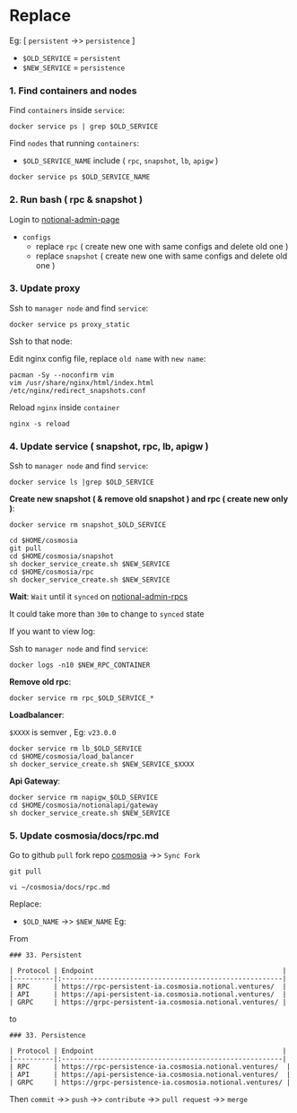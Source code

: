 # Replace
Eg: [ `persistent` ->> `persistence` ]

* `$OLD_SERVICE` = `persistent`
* `$NEW_SERVICE` = `persistence`

### 1. Find containers and nodes
Find `containers` inside `service`:
```
docker service ps | grep $OLD_SERVICE
```

Find `nodes` that running `containers`:
* `$OLD_SERVICE_NAME` include ( `rpc`, `snapshot`, `lb`, `apigw` )
```
docker service ps $OLD_SERVICE_NAME
```
### 2. Run bash ( rpc & snapshot )
Login to [notional-admin-page](https://admin.notional.ventures)
* `configs`
  * replace `rpc` ( create new one with same configs and delete old one )
  * replace `snapshot` ( create new one with same configs and delete old one )

### 3. Update proxy
Ssh to `manager node` and find `service`:
```
docker service ps proxy_static
```
Ssh to that node:

Edit nginx config file, replace `old name` with `new name`:
```
pacman -Sy --noconfirm vim
vim /usr/share/nginx/html/index.html /etc/nginx/redirect_snapshots.conf
```

Reload `nginx` inside `container`
```
nginx -s reload
```

### 4. Update service ( snapshot, rpc, lb, apigw )
Ssh to `manager node` and find `service`:
```
docker service ls |grep $OLD_SERVICE
```

**Create new snapshot ( & remove old snapshot ) and rpc ( create new only )**:
```
docker service rm snapshot_$OLD_SERVICE
```

```
cd $HOME/cosmosia
git pull
cd $HOME/cosmosia/snapshot
sh docker_service_create.sh $NEW_SERVICE
cd $HOME/cosmosia/rpc
sh docker_service_create.sh $NEW_SERVICE
```

**Wait**:
`Wait` until it `synced` on [notional-admin-rpcs](https://admin.notional.ventures/rpcs)

It could take more than `30m` to change to `synced` state

If you want to view log:

Ssh to `manager node` and find `service`:
```
docker logs -n10 $NEW_RPC_CONTAINER
```

**Remove old rpc**:
```
docker service rm rpc_$OLD_SERVICE_*
```

**Loadbalancer**:

`$XXXX` is semver , Eg: `v23.0.0`
```
docker service rm lb_$OLD_SERVICE
cd $HOME/cosmosia/load_balancer
sh docker_service_create.sh $NEW_SERVICE_$XXXX
```

**Api Gateway**:
```
docker service rm napigw_$OLD_SERVICE
cd $HOME/cosmosia/notionalapi/gateway
sh docker_service_create.sh $NEW_SERVICE
```

### 5. Update cosmosia/docs/rpc.md
Go to github `pull` fork repo [cosmosia](https://github.com/notional-labs/cosmosia) ->> `Sync Fork`

```
git pull
```

```
vi ~/cosmosia/docs/rpc.md
```

Replace:
* `$OLD_NAME` ->> `$NEW_NAME`
Eg:

From
```
### 33. Persistent

| Protocol | Endpoint                                               |
|----------|:-------------------------------------------------------|
| RPC      | https://rpc-persistent-ia.cosmosia.notional.ventures/  |
| API      | https://api-persistent-ia.cosmosia.notional.ventures/  |
| GRPC     | https://grpc-persistent-ia.cosmosia.notional.ventures/ |

```
to 
```
### 33. Persistence

| Protocol | Endpoint                                               |
|----------|:-------------------------------------------------------|
| RPC      | https://rpc-persistence-ia.cosmosia.notional.ventures/  |
| API      | https://api-persistence-ia.cosmosia.notional.ventures/  |
| GRPC     | https://grpc-persistence-ia.cosmosia.notional.ventures/ |

```

Then `commit` ->> `push` ->> `contribute` ->> `pull request` ->> `merge`
